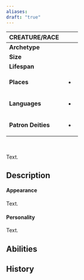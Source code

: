 ```yaml
---
aliases: 
draft: "true"
---
```


| CREATURE/RACE      |               |
| ------------------ | ------------- |
| **Archetype**      |               |
| **Size**           |               |
| **Lifespan**       |               |
| **Places**         | <ul><li></ul> |
| **Languages**      | <ul><li></ul> |
| **Patron Deities** | <ul><li></ul> |

<br>

Text.

## Description


#### Appearance
Text.

#### Personality
Text.

## Abilities


## History